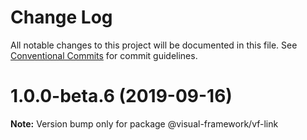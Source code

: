 # Change Log

All notable changes to this project will be documented in this file.
See [Conventional Commits](https://conventionalcommits.org) for commit guidelines.

# 1.0.0-beta.6 (2019-09-16)

**Note:** Version bump only for package @visual-framework/vf-link
